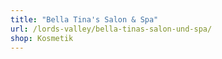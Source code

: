 ```yaml
---
title: "Bella Tina's Salon & Spa"
url: /lords-valley/bella-tinas-salon-und-spa/
shop: Kosmetik
---
```

